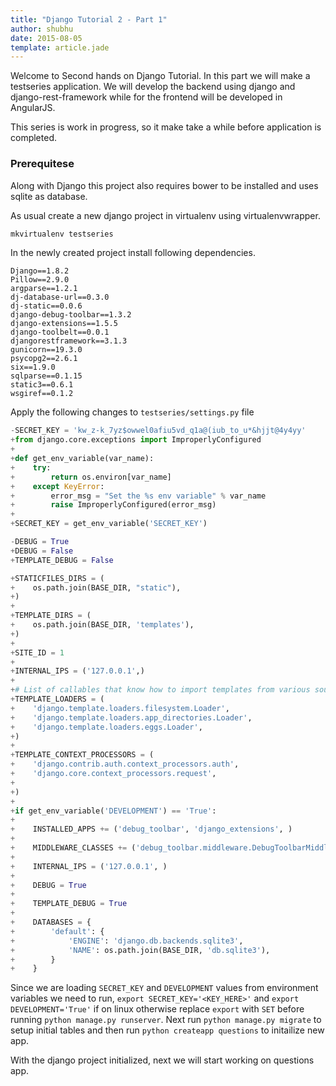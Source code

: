 ```yaml
---
title: "Django Tutorial 2 - Part 1"
author: shubhu
date: 2015-08-05
template: article.jade
---
```


Welcome to Second hands on Django Tutorial. In this part we will make a testseries application. We will develop the backend using django and django-rest-framework while for the frontend will be developed in AngularJS.

This series is work in progress, so it make take a while before application is completed.


### Prerequitese
Along with Django this project also requires bower to be installed and uses sqlite as database.

As usual create a new django project in virtualenv using virtualenvwrapper.
```bash
mkvirtualenv testseries
```
In the newly created project install following dependencies.
```
Django==1.8.2
Pillow==2.9.0
argparse==1.2.1
dj-database-url==0.3.0
dj-static==0.0.6
django-debug-toolbar==1.3.2
django-extensions==1.5.5
django-toolbelt==0.0.1
djangorestframework==3.1.3
gunicorn==19.3.0
psycopg2==2.6.1
six==1.9.0
sqlparse==0.1.15
static3==0.6.1
wsgiref==0.1.2
```

Apply the following changes to `testseries/settings.py` file
```python
-SECRET_KEY = 'kw_z-k_7yz$owwel0afiu5vd_q1a@(iub_to_u*&hjjt@4y4yy'
+from django.core.exceptions import ImproperlyConfigured
+
+def get_env_variable(var_name):
+    try:
+        return os.environ[var_name]
+    except KeyError:
+        error_msg = "Set the %s env variable" % var_name
+        raise ImproperlyConfigured(error_msg)
+
+SECRET_KEY = get_env_variable('SECRET_KEY')

-DEBUG = True
+DEBUG = False
+TEMPLATE_DEBUG = False

+STATICFILES_DIRS = (
+    os.path.join(BASE_DIR, "static"),
+)
+
+TEMPLATE_DIRS = (
+    os.path.join(BASE_DIR, 'templates'),
+)
+
+SITE_ID = 1
+
+INTERNAL_IPS = ('127.0.0.1',)
+
+# List of callables that know how to import templates from various sources.
+TEMPLATE_LOADERS = (
+    'django.template.loaders.filesystem.Loader',
+    'django.template.loaders.app_directories.Loader',
+    'django.template.loaders.eggs.Loader',
+)
+
+TEMPLATE_CONTEXT_PROCESSORS = (
+    'django.contrib.auth.context_processors.auth',
+    'django.core.context_processors.request',
+  
+)
+
+if get_env_variable('DEVELOPMENT') == 'True':
+
+    INSTALLED_APPS += ('debug_toolbar', 'django_extensions', )
+
+    MIDDLEWARE_CLASSES += ('debug_toolbar.middleware.DebugToolbarMiddleware', )
+
+    INTERNAL_IPS = ('127.0.0.1', )
+
+    DEBUG = True
+
+    TEMPLATE_DEBUG = True
+
+    DATABASES = {
+        'default': {
+            'ENGINE': 'django.db.backends.sqlite3',
+            'NAME': os.path.join(BASE_DIR, 'db.sqlite3'),
+        }
+    }
```

Since we are loading `SECRET_KEY` and `DEVELOPMENT` values from environment variables we need to run,
`export SECRET_KEY='<KEY_HERE>'` and `export DEVELOPMENT='True'` if on linux otherwise replace `export` with `SET` before running `python manage.py runserver`. 
Next run `python manage.py migrate` to setup initial tables and then run `python createapp questions` to initailize new app.

With the django project initialized, next we will start working on questions app.
